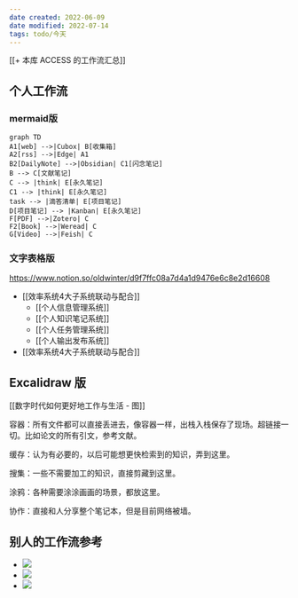 ```yaml
---
date created: 2022-06-09
date modified: 2022-07-14
tags: todo/今天
---
```


[[+ 本库 ACCESS 的工作流汇总]]

## 个人工作流

### mermaid版

```mermaid
graph TD
A1[web] -->|Cubox| B[收集箱]
A2[rss] -->|Edge| A1
B2[DailyNote] -->|Obsidian| C1[闪念笔记]
B --> C[文献笔记]
C --> |think| E[永久笔记]
C1 --> |think| E[永久笔记]
task --> |滴答清单| E[项目笔记]
D[项目笔记] --> |Kanban| E[永久笔记]
F[PDF] -->|Zotero| C
F2[Book] -->|Weread| C
G[Video] -->|Feish| C
```

### 文字表格版

<https://www.notion.so/oldwinter/d9f7ffc08a7d4a1d9476e6c8e2d16608>

- [[效率系统4大子系统联动与配合]]
	- [[个人信息管理系统]]
	- [[个人知识笔记系统]]
	- [[个人任务管理系统]]
	- [[个人输出发布系统]]
- [[效率系统4大子系统联动与配合]]

## Excalidraw 版

[[数字时代如何更好地工作与生活 - 图]]

容器：所有文件都可以直接丢进去，像容器一样，出栈入栈保存了现场。超链接一切。比如论文的所有引文，参考文献。

缓存：认为有必要的，以后可能想更快检索到的知识，弄到这里。

搜集：一些不需要加工的知识，直接剪藏到这里。

涂鸦：各种需要涂涂画画的场景，都放这里。

协作：直接和人分享整个笔记本，但是目前网络被墙。

## 别人的工作流参考

 
- ![](https://img.oldwinter.top/个人效率系统工作流_image_1.jpg)
- ![](https://img.oldwinter.top/个人效率系统工作流_image_2.png)
- ![](https://img.oldwinter.top/个人效率系统工作流_image_3.png)
